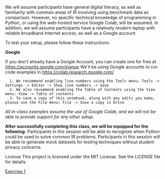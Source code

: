 We will assume participants have general digital literacy, as well as familiarity with common areas of IR involving using benchmark data as comparison. However, no specific technical knowledge of programming in Python, or using the web-hosted service Google Colab, will be assumed. In addition, we will assume participants have a relatively modern laptop with reliable broadband Internet access, as well as a Google account.


To test your setup, please follow these instructions:

**Google**

If you don't already have a Google Account, you can create one for free at https://accounts.google.com/signup
We'll be using Google accounts to run code examples in https://colab.research.google.com/

      1. We recommend enabling line numbers using the Tools menu: Tools -> Settings -> Editor -> Show line numbers -> Save
      2. We also recommend enabling the Table of Contents using the View menu: View -> Table of contents
      3. To save a copy of this notebook, along with any edits you make, please use the File menu: File -> Save a copy in Drive


_All in-class examples assume the use of Google Colab, and we will not be able to provide support for any other setup._

**After successfully completing this class, we will be equipped for the following:**
Participants in this session will be able to recognize when Python could be used to solve common IR problems. Participants in this session will be able to generate mock datasets for testing techniques without student privacy concerns.


License
This project is licensed under the MIT License. See the LICENSE file for details.


[Exercise 1](https://colab.research.google.com/drive/1AMVH_S_l00s7JfUDN0pXMcBjhHkiROX5#scrollTo=QHV7o0uFj-ty)
